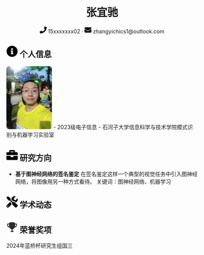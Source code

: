 <center>
    <h1>张宜驰</h1>
    <div>
        <span>
            <img src="assets/phone-solid.svg" width="18px">
            15xxxxxxx02
        </span>
        ·
        <span>
            <img src="assets/envelope-solid.svg" width="18px">
            zhangyichics1@outlook.com
        </span>
    </div>
</center>

 ## <img src="assets/info-circle-solid.svg" width="30px"> 个人信息 
 <img src="assets/zhangyichi.jpg" width="120px" style="border-radius: 5%;">
 - 2023级电子信息
 - 石河子大学信息科学与技术学院模式识别与机器学习实验室

## <img src="assets/briefcase-solid.svg" width="30px"> 研究方向

- **基于图神经网络的签名鉴定**
在签名鉴定这样一个典型的视觉任务中引入图神经网络，将图像用另一种方式看待。
关键词：图神经网络、机器学习

## <img src="assets/tools-solid.svg" width="30px"> 学术动态

## <img src="assets/rongyu.svg" width="30px"> 荣誉奖项
2024年蓝桥杯研究生组国三

